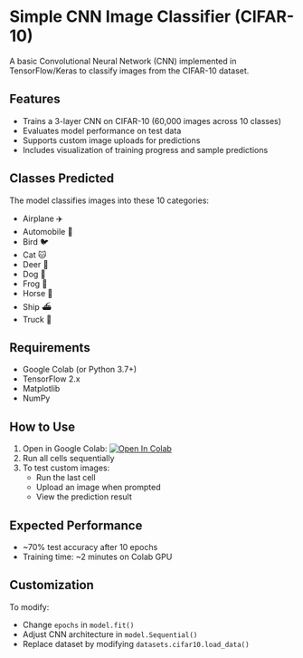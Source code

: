 # Simple CNN Image Classifier (CIFAR-10)

A basic Convolutional Neural Network (CNN) implemented in TensorFlow/Keras to classify images from the CIFAR-10 dataset.

## Features
- Trains a 3-layer CNN on CIFAR-10 (60,000 images across 10 classes)
- Evaluates model performance on test data
- Supports custom image uploads for predictions
- Includes visualization of training progress and sample predictions

## Classes Predicted
The model classifies images into these 10 categories:
- Airplane ✈️
- Automobile 🚗
- Bird 🐦
- Cat 🐱
- Deer 🦌
- Dog 🐶
- Frog 🐸
- Horse 🐴
- Ship ⛴️
- Truck 🚚

## Requirements
- Google Colab (or Python 3.7+)
- TensorFlow 2.x
- Matplotlib
- NumPy

## How to Use
1. Open in Google Colab: [![Open In Colab](https://colab.research.google.com/assets/colab-badge.svg)](YOUR_COLAB_LINK_HERE)
2. Run all cells sequentially
3. To test custom images:
   - Run the last cell
   - Upload an image when prompted
   - View the prediction result

## Expected Performance
- ~70% test accuracy after 10 epochs
- Training time: ~2 minutes on Colab GPU

## Customization
To modify:
- Change `epochs` in `model.fit()`
- Adjust CNN architecture in `model.Sequential()`
- Replace dataset by modifying `datasets.cifar10.load_data()`
